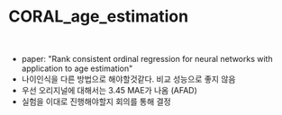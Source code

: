 # CORAL_age_estimation
<br/>

* paper: "Rank consistent ordinal regression for neural networks with application to age estimation"
* 나이인식을 다른 방법으로 해야할것같다. 비교 성능으로 좋지 않음
* 우선 오리지널에 대해서는 3.45 MAE가 나옴 (AFAD)
* 실험을 이대로 진행해야할지 회의를 통해 결정
